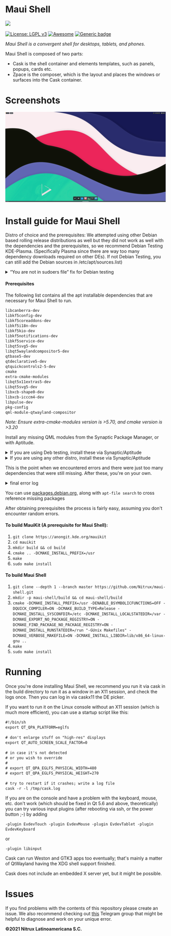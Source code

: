 # Maui Shell
![](https://mauikit.org/wp-content/uploads/2018/12/maui_project_logo.png)

[![License: LGPL v3](https://img.shields.io/badge/License-LGPL%20v3-blue.svg)](https://www.gnu.org/licenses/lgpl-3.0) [![Awesome](https://awesome.re/badge.svg)](https://awesome.re) [![Generic badge](https://img.shields.io/badge/OS-Linux-blue.svg)](https://shields.io/)

_Maui Shell is a convergent shell for desktops, tablets, and phones._

Maui Shell is composed of two parts:

- Cask is the shell container and elements templates, such as panels, popups, cards etc.
- Zpace is the composer, which is the layout and places the windows or surfaces into the Cask container.

# Screenshots

![a screenshot](screenshots/desktop/screenshot.png "screenshot")

# Install guide for Maui Shell

Distro of choice and the prerequisites: 
We attempted using other Debian based rolling release distributions as well but they did not work as well with the dependencies and the prerequisites, so we recommend Debian Testing KDE-Plasma. (Specifically Plasma since there are way too many dependency downloads required on other DEs). If not Debian Testing, you can still add the Debian sources in /etc/apt/sources.list)
 <details><p>
  <summary>“You are not in sudoers file” fix for Debian testing</summary>
  
    
  ```
  su  
  sudo adduser <your_username> sudo  
  Reboot
  ```  
  
  
 </p></details>
 
 
#### Prerequisites
The following list contains all the apt installable dependencies that are necessary for Maui Shell to run.
```
libcanberra-dev
libkf5config-dev
libkf5coreaddons-dev
libkf5i18n-dev
libkf5kio-dev
libkf5notifications-dev
libkf5service-dev
libqt5svg5-dev
libqt5waylandcompositor5-dev
qtbase5-dev
qtdeclarative5-dev
qtquickcontrols2-5-dev
cmake
extra-cmake-modules
libqt5x11extras5-dev
Libqt5svg5-dev
libxcb-shape0-dev
libxcb-icccm4-dev
libpulse-dev
pkg-config
qml-module-qtwayland-compositor
```
_Note: Ensure extra-cmake-modules version is >5.70, and cmake version is >3.20_

Install any missing QML modules from the Synaptic Package Manager, or with Aptitude.

 <details><p>
  <summary>If you are using Deb testing, install these via Synaptic/Aptitude</summary>
  
    
  ```
qml-module-Qt.labs.calendar
qml-module-qtquick.shapes
  ```  
  
  
 </p></details>

 <details><p>
  <summary>If you are using any other distro, install these via Synaptic/Aptitude</summary>
  
    
  ```
qml-module-org.kde.kirigami2
qml-module-qtgraphicseffects
qml-module-qtquick.window
qml-module-qtquick.layouts
qml-module-qtquick.controls
qml-module-qtquick.controls2
qml-module-Qt.labs.calendar
qml-module-qtquick.shapes
bluedevil
plasma-nm
  ```  
  
  
 </p></details>
 
This is the point when we encountered errors and there were just too many dependencies that were still missing. After these, you're on your own.


 <details><p>
  <summary>final error log</summary>
  
    
  ```
QObject: Cannot create children for a parent that is in a different thread.
(Parent is QGuiApplication(0x7ffe8885b590), parent's thread is QThread(0x55e1b3f57400), current thread is QThread(0x55e1b40fc3e0)
QObject::installEventFilter(): Cannot filter events for objects in a different thread.
Icon theme "breeze" not found.
QQmlApplicationEngine failed to load component
qrc:/qml/main.qml:16:5: Type Screen unavailable
qrc:/qml/Screen.qml:112:32: Type StatusBar unavailable
qrc:/qml/shell/statusbar/StatusBar.qml:217:13: Type SlidersItem unavailable
qrc:/qml/shell/statusbar/items/sliders/SlidersItem.qml:62:17: Type VolumeSlider unavailable
qrc:/qml/shell/statusbar/items/sliders/volume/VolumeSlider.qml:13:1: module "org.kde.plasma.private.volume" is not installed
  ```  
  
  
 </p></details>

You can use [packages.debian.org](https://packages.debian.org/testing/), along with `apt-file search` to cross reference missing packages

After obtaining prerequisites the process is fairly easy, assuming you don't encounter random errors. 

#### To build MauiKit (A prerequisite for Maui Shell):
 1. `git clone https://anongit.kde.org/mauikit`
 2. `cd mauikit`
 3. `mkdir build && cd build`
 4. `cmake .. -DCMAKE_INSTALL_PREFIX=/usr`
 5. `make`
 6. `sudo make install`

#### To build Maui Shell
 1. `git clone --depth 1 --branch master https://github.com/Nitrux/maui-shell.git`
 2. `mkdir -p maui-shell/build && cd maui-shell/build`
 3. `cmake -DCMAKE_INSTALL_PREFIX=/usr -DENABLE_BSYMBOLICFUNCTIONS=OFF -DQUICK_COMPILER=ON -DCMAKE_BUILD_TYPE=Release -DCMAKE_INSTALL_SYSCONFDIR=/etc -DCMAKE_INSTALL_LOCALSTATEDIR=/var -DCMAKE_EXPORT_NO_PACKAGE_REGISTRY=ON -DCMAKE_FIND_PACKAGE_NO_PACKAGE_REGISTRY=ON -DCMAKE_INSTALL_RUNSTATEDIR=/run "-GUnix Makefiles" -DCMAKE_VERBOSE_MAKEFILE=ON -DCMAKE_INSTALL_LIBDIR=lib/x86_64-linux-gnu ..`
 4. `make`
 5. `sudo make install`

# Running

Once you're done installing Maui Shell, we recommend you run it via cask in the build directory to run it as a window in an X11 session, and check the logs once. Then you can log in via caskx11 the DE picker.


If you want to run it on the Linux console without an X11 session
(which is much more efficient), you can use a startup script like this:

```
#!/bin/sh
export QT_QPA_PLATFORM=eglfs

# don't enlarge stuff on "high-res" displays
export QT_AUTO_SCREEN_SCALE_FACTOR=0

# in case it's not detected
# or you wish to override
#
# export QT_QPA_EGLFS_PHYSICAL_WIDTH=480
# export QT_QPA_EGLFS_PHYSICAL_HEIGHT=270

# try to restart if it crashes; write a log file
cask -r -l /tmp/cask.log
```

If you are on the console and have a problem with the keyboard, mouse, etc.
don't work (which should be fixed in Qt 5.6 and above, theoretically) you can
try various input plugins (after rebooting via ssh, or the power button ;-) by adding

```
-plugin EvdevTouch -plugin EvdevMouse -plugin EvdevTablet -plugin EvdevKeyboard
```
or
```
-plugin libinput
```

Cask can run Weston and GTK3 apps too eventually;
that's mainly a matter of QtWayland having the XDG shell support finished.

Cask does not include an embedded X server yet, but it might be possible.

# Issues
If you find problems with the contents of this repository please create an issue. We also recommend checking out [this](https://t.me/mauiproject) Telegram group that might be helpful to diagnose and work on your unique error.




**©2021 Nitrux Latinoamericana S.C.**
